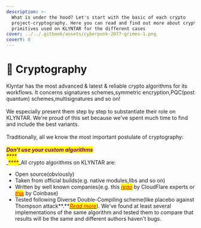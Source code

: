 ```yaml
---
description: >-
  What is under the hood? Let's start with the basic of each crypto
  project-cryptography. Here you can read and find out more about cryptographic
  primitives used on KLYNTAR for the different cases
cover: ../../.gitbook/assets/cyberpunk-2077-grimes-1.png
coverY: 0
---
```


# 🔑 Cryptography

Klyntar has the most advanced & latest & reliable crypto algorithms for its workflows. It concerns signatures schemes,symmetric encryption,PQC(post quantum) schemes,multisignatures and so on!\
\
We especially present them step by step to substantiate their role on KLYNTAR. We're proud of this set because we've spent much time to find and include the best variants.\
\
Traditionally, all we know the most important postulate of cryptography:\
\
&#x20;                                                   _<mark style="color:purple;">**Don't use your custom algorithms**</mark>_\
_<mark style="color:purple;">****</mark>_\
_<mark style="color:purple;">****</mark>_All crypto algorithms on KLYNTAR are:

* Open source(obviously)
* Taken from official builds(e.g. native modules,libs and so on)
* Written by well known companies(e.g. this [_<mark style="color:red;">repo</mark>_](https://github.com/cloudflare/circl) by CloudFlare experts or [_<mark style="color:red;">this</mark>_](https://github.com/coinbase/kryptology) by Coinbase)
* Tested following Diverse Double-Compiling scheme(like placebo against Thompson attack**.**[_<mark style="color:red;">Read more</mark>_](https://www.awelm.com/posts/evil-compiler/)). We've found at least several implementations of the same algorithm and tested them to compare that results will be the same and different authors haven't bugs.&#x20;
